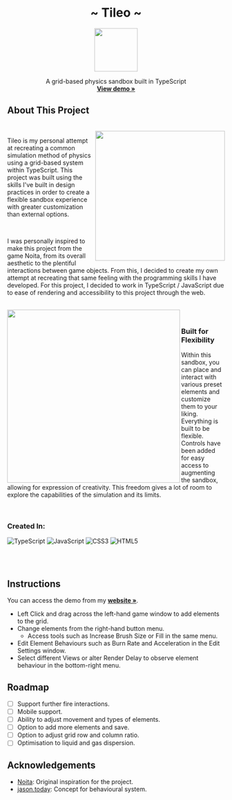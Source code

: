 <div align="center">
  <h1 align="center">~ Tileo ~</h3>
  <a href="https://quaidsage.com/falling-sand" target="_blank">
    <img src="https://github.com/quaidsage/Falling-Sand-Sandbox/assets/126384060/1f2f55a2-09a7-4899-9b9f-9581db951b57" width="100" height="100">
  </a>
  <p align="center">
    A grid-based physics sandbox built in TypeScript
    <br />
    <a href="https://quaidsage.com/falling-sand" target="_blank"><strong>View demo »</strong></a>
    <br />
  </p>
</div>

## About This Project

<br>

<img src="https://github.com/quaidsage/Falling-Sand-Sandbox/assets/126384060/07fd90b3-1ba6-4cbc-a3d1-3742e7803863.gif" width="300" height="300" align="right">
<p align="left">
  Tileo is my personal attempt at recreating a common simulation method of physics using a grid-based system within TypeScript.
  This project was built using the skills I've built in design practices in order to create a flexible sandbox experience with greater customization than external options.
</p>

<br>

<p>
  I was personally inspired to make this project from the game Noita, from its overall aesthetic to the plentiful interactions between game objects. 
  From this, I decided to create my own attempt at recreating that same feeling with the programming skills I have developed. 
  For this project, I decided to work in TypeScript / JavaScript due to ease of rendering and accessibility to this project through the web. 
</p>

<br>

<img src="https://github.com/quaidsage/Falling-Sand-Sandbox/assets/126384060/30f3a435-2e2c-4265-80a3-53e809040201" width="400" height="400" align="left">

<br>

### Built for Flexibility

<p>
  Within this sandbox, you can place and interact with various preset elements and customize them to your liking. Everything is built to be flexible. Controls have been added for easy access to augmenting the sandbox, allowing for expression of creativity. This freedom gives a lot of room to explore the capabilities of the simulation and its limits. 
</p>

<br>

### Created In:
![TypeScript](https://img.shields.io/badge/typescript-%23007ACC.svg?style=for-the-badge&logo=typescript&logoColor=white) ![JavaScript](https://img.shields.io/badge/javascript-%23323330.svg?style=for-the-badge&logo=javascript&logoColor=%23F7DF1E) ![CSS3](https://img.shields.io/badge/css3-%231572B6.svg?style=for-the-badge&logo=css3&logoColor=white) ![HTML5](https://img.shields.io/badge/html5-%23E34F26.svg?style=for-the-badge&logo=html5&logoColor=white)

</br></br>

## Instructions

<p>
  You can access the demo from my <a href="https://quaidsage.com/falling-sand" target="_blank"><strong>website »</strong></a>. 
</p>

  * Left Click and drag across the left-hand game window to add elements to the grid.
  * Change elements from the right-hand button menu.
    * Access tools such as Increase Brush Size or Fill in the same menu.
  * Edit Element Behaviours such as Burn Rate and Acceleration in the Edit Settings window.
  * Select different Views or alter Render Delay to observe element behaviour in the bottom-right menu.

## Roadmap
- [ ] Support further fire interactions.
- [ ] Mobile support.
- [ ] Ability to adjust movement and types of elements.
- [ ] Option to add more elements and save.
- [ ] Option to adjust grid row and column ratio.
- [ ] Optimisation to liquid and gas dispersion.

## Acknowledgements 

  * <a href="https://store.steampowered.com/app/881100/Noita/">Noita</a>: Original inspiration for the project.
  * <a href="https://jason.today/">jason.today</a>: Concept for behavioural system.

